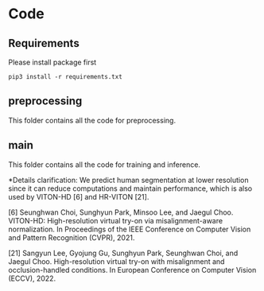 # Code
## Requirements
Please install package first
```
pip3 install -r requirements.txt
```

## preprocessing
This folder contains all the code for preprocessing.

## main
This folder contains all the code for training and inference.

*Details clarification: We predict human segmentation at lower resolution since it can reduce computations and maintain performance, which is also used by VITON-HD [6] and HR-VITON [21].

[6] Seunghwan Choi, Sunghyun Park, Minsoo Lee, and Jaegul Choo. VITON-HD: High-resolution virtual try-on via misalignment-aware normalization. In Proceedings of the IEEE Conference on Computer Vision and Pattern Recognition (CVPR), 2021.

[21] Sangyun Lee, Gyojung Gu, Sunghyun Park, Seunghwan Choi, and Jaegul Choo. High-resolution virtual try-on with misalignment and occlusion-handled conditions. In European Conference on Computer Vision (ECCV), 2022.
